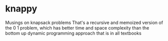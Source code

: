 # knappy
Musings on knapsack problems
That's a recursive and memoized version of the 0 1 problem,
which has better time and space complexity than the bottom up dynamic programming approach that is in all textbooks

